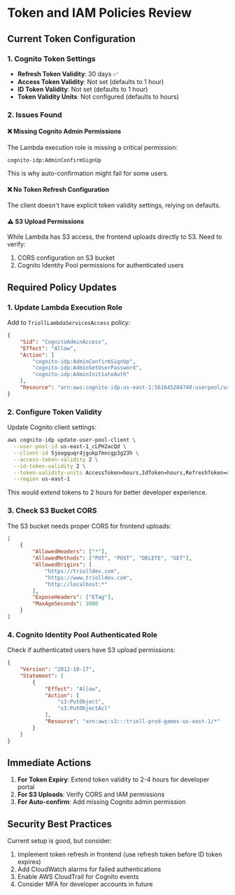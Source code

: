 # Token and IAM Policies Review

## Current Token Configuration

### 1. Cognito Token Settings
- **Refresh Token Validity**: 30 days ✅
- **Access Token Validity**: Not set (defaults to 1 hour)
- **ID Token Validity**: Not set (defaults to 1 hour)
- **Token Validity Units**: Not configured (defaults to hours)

### 2. Issues Found

#### ❌ Missing Cognito Admin Permissions
The Lambda execution role is missing a critical permission:
```
cognito-idp:AdminConfirmSignUp
```

This is why auto-confirmation might fail for some users.

#### ❌ No Token Refresh Configuration
The client doesn't have explicit token validity settings, relying on defaults.

#### ⚠️ S3 Upload Permissions
While Lambda has S3 access, the frontend uploads directly to S3. Need to verify:
1. CORS configuration on S3 bucket
2. Cognito Identity Pool permissions for authenticated users

## Required Policy Updates

### 1. Update Lambda Execution Role
Add to `TriollLambdaServicesAccess` policy:
```json
{
    "Sid": "CognitoAdminAccess",
    "Effect": "Allow",
    "Action": [
        "cognito-idp:AdminConfirmSignUp",
        "cognito-idp:AdminSetUserPassword",
        "cognito-idp:AdminInitiateAuth"
    ],
    "Resource": "arn:aws:cognito-idp:us-east-1:561645284740:userpool/us-east-1_cLPH2acQd"
}
```

### 2. Configure Token Validity
Update Cognito client settings:
```bash
aws cognito-idp update-user-pool-client \
  --user-pool-id us-east-1_cLPH2acQd \
  --client-id 5joogquqr4jgukp7mncgp3g23h \
  --access-token-validity 2 \
  --id-token-validity 2 \
  --token-validity-units AccessToken=hours,IdToken=hours,RefreshToken=days \
  --region us-east-1
```

This would extend tokens to 2 hours for better developer experience.

### 3. Check S3 Bucket CORS
The S3 bucket needs proper CORS for frontend uploads:
```json
[
    {
        "AllowedHeaders": ["*"],
        "AllowedMethods": ["PUT", "POST", "DELETE", "GET"],
        "AllowedOrigins": [
            "https://triolldev.com",
            "https://www.triolldev.com",
            "http://localhost:*"
        ],
        "ExposeHeaders": ["ETag"],
        "MaxAgeSeconds": 3000
    }
]
```

### 4. Cognito Identity Pool Authenticated Role
Check if authenticated users have S3 upload permissions:
```json
{
    "Version": "2012-10-17",
    "Statement": [
        {
            "Effect": "Allow",
            "Action": [
                "s3:PutObject",
                "s3:PutObjectAcl"
            ],
            "Resource": "arn:aws:s3:::trioll-prod-games-us-east-1/*"
        }
    ]
}
```

## Immediate Actions

1. **For Token Expiry**: Extend token validity to 2-4 hours for developer portal
2. **For S3 Uploads**: Verify CORS and IAM permissions
3. **For Auto-confirm**: Add missing Cognito admin permission

## Security Best Practices

Current setup is good, but consider:
1. Implement token refresh in frontend (use refresh token before ID token expires)
2. Add CloudWatch alarms for failed authentications
3. Enable AWS CloudTrail for Cognito events
4. Consider MFA for developer accounts in future